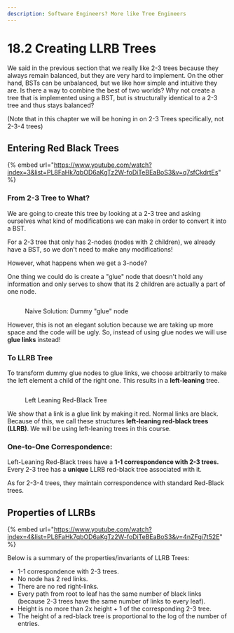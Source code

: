 ```yaml
---
description: Software Engineers? More like Tree Engineers
---
```


# 18.2 Creating LLRB Trees

We said in the previous section that we really like 2-3 trees because they always remain balanced, but they are very hard to implement. On the other hand, BSTs can be unbalanced, but we like how simple and intuitive they are. Is there a way to combine the best of two worlds? Why not create a tree that is implemented using a BST, but is structurally identical to a 2-3 tree and thus stays balanced?&#x20;

(Note that in this chapter we will be honing in on 2-3 Trees specifically, not 2-3-4 trees)

## Entering Red Black Trees

{% embed url="https://www.youtube.com/watch?index=3&list=PL8FaHk7qbOD6aKgTz2W-foDiTeBEaBoS3&v=q7sfCkdrtEs" %}

### From 2-3 Tree to What?

We are going to create this tree by looking at a 2-3 tree and asking ourselves what kind of modifications we can make in order to convert it into a BST.

For a 2-3 tree that only has 2-nodes (nodes with 2 children), we already have a BST, so we don't need to make any modifications!

However, what happens when we get a 3-node?

One thing we could do is create a "glue" node that doesn't hold any information and only serves to show that its 2 children are actually a part of one node.

<figure><img src="../.gitbook/assets/Screen Shot 2023-02-27 at 8.28.55 PM.png" alt=""><figcaption><p>Naive Solution: Dummy "glue" node </p></figcaption></figure>

However, this is not an elegant solution because we are taking up more space and the code will be ugly. So, instead of using glue nodes we will use **glue links** instead!

### To LLRB Tree

To transform dummy glue nodes to glue links, we choose arbitrarily to make the left element a child of the right one. This results in a **left-leaning** tree.&#x20;

<figure><img src="../.gitbook/assets/Screen Shot 2023-02-27 at 8.31.57 PM.png" alt=""><figcaption><p>Left Leaning Red-Black Tree</p></figcaption></figure>

We show that a link is a glue link by making it red. Normal links are black. Because of this, we call these structures **left-leaning red-black trees (LLRB)**. We will be using left-leaning trees in this course.

### One-to-One Correspondence:

Left-Leaning Red-Black trees have a **1-1 correspondence with 2-3 trees.** Every 2-3 tree has a **unique** LLRB red-black tree associated with it.&#x20;

As for 2-3-4 trees, they maintain correspondence with standard Red-Black trees.

## Properties of LLRBs

{% embed url="https://www.youtube.com/watch?index=4&list=PL8FaHk7qbOD6aKgTz2W-foDiTeBEaBoS3&v=4nZFgj7t52E" %}

Below is a summary of the properties/invariants of LLRB Trees:&#x20;

* 1-1 correspondence with 2-3 trees.
* No node has 2 red links.
* There are no red right-links.
* Every path from root to leaf has the same number of black links (because 2-3 trees have the same number of links to every leaf).
* Height is no more than 2x height + 1 of the corresponding 2-3 tree.&#x20;
* The height of a red-black tree is proportional to the log of the number of entries.
